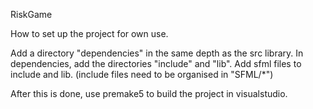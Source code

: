 RiskGame

How to set up the project for own use.

Add a directory "dependencies" in the same depth as the src library.
In dependencies, add the directories "include" and "lib".
Add sfml files to include and lib.
(include files need to be organised in "SFML/*")

After this is done, use premake5 to build the project in visualstudio.